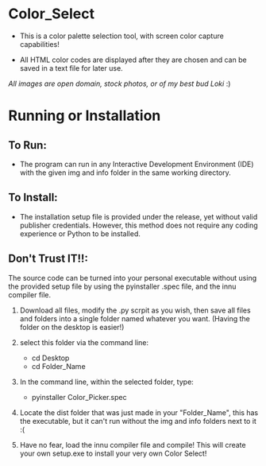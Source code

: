 # Color_Select

- This is a color palette selection tool, with screen color capture capabilities!

- All HTML color codes are displayed after they are chosen and can be saved in a text file for later use. 

*All images are open domain, stock photos, or of my best bud Loki* :)

# Running or Installation

## To Run:
- The program can run in any Interactive Development Environment (IDE) with the given img and info folder in the same working directory.

## To Install:
- The installation setup file is provided under the release, yet without valid publisher credentials. However, this method does not require any coding experience or Python to be installed. 

## Don't Trust IT!!:

The source code can be turned into your personal executable without using the provided setup file by using the pyinstaller .spec file, and the innu compiler file. 

1) Download all files, modify the .py scrpit as you wish, then save all files and folders into a single folder named whatever you want. (Having the folder on the desktop is easier!)
2) select this folder via the command line:
     - cd Desktop
     - cd Folder_Name
   
4) In the command line, within the selected folder, type:
     - pyinstaller Color_Picker.spec

5) Locate the dist folder that was just made in your "Folder_Name", this has the executable, but it can't run without the img and info folders next to it :(

6) Have no fear, load the innu compiler file and compile! This will create your own setup.exe to install your very own Color Select! 
